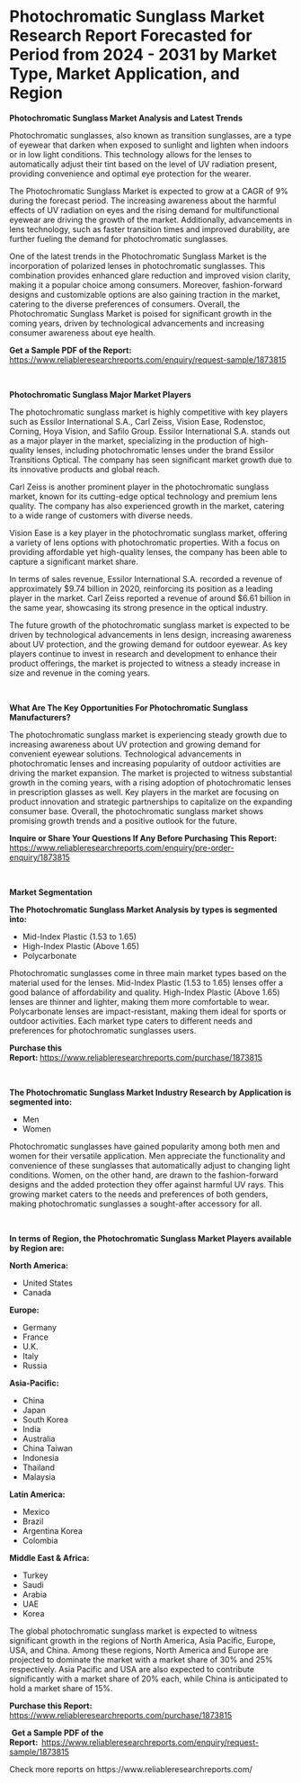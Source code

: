 <p><h1>Photochromatic Sunglass Market Research Report Forecasted for Period from 2024 -  2031 by Market Type, Market Application, and Region</h1></p><p><strong>Photochromatic Sunglass Market Analysis and Latest Trends</strong></p>
<p><p>Photochromatic sunglasses, also known as transition sunglasses, are a type of eyewear that darken when exposed to sunlight and lighten when indoors or in low light conditions. This technology allows for the lenses to automatically adjust their tint based on the level of UV radiation present, providing convenience and optimal eye protection for the wearer.</p><p>The Photochromatic Sunglass Market is expected to grow at a CAGR of 9% during the forecast period. The increasing awareness about the harmful effects of UV radiation on eyes and the rising demand for multifunctional eyewear are driving the growth of the market. Additionally, advancements in lens technology, such as faster transition times and improved durability, are further fueling the demand for photochromatic sunglasses.</p><p>One of the latest trends in the Photochromatic Sunglass Market is the incorporation of polarized lenses in photochromatic sunglasses. This combination provides enhanced glare reduction and improved vision clarity, making it a popular choice among consumers. Moreover, fashion-forward designs and customizable options are also gaining traction in the market, catering to the diverse preferences of consumers. Overall, the Photochromatic Sunglass Market is poised for significant growth in the coming years, driven by technological advancements and increasing consumer awareness about eye health.</p></p>
<p><strong>Get a Sample PDF of the Report:&nbsp;</strong> <a href="https://www.reliableresearchreports.com/enquiry/request-sample/1873815">https://www.reliableresearchreports.com/enquiry/request-sample/1873815</a></p>
<p>&nbsp;</p>
<p><strong>Photochromatic Sunglass Major Market Players</strong></p>
<p><p>The photochromatic sunglass market is highly competitive with key players such as Essilor International S.A., Carl Zeiss, Vision Ease, Rodenstoc, Corning, Hoya Vision, and Safilo Group. Essilor International S.A. stands out as a major player in the market, specializing in the production of high-quality lenses, including photochromatic lenses under the brand Essilor Transitions Optical. The company has seen significant market growth due to its innovative products and global reach.</p><p>Carl Zeiss is another prominent player in the photochromatic sunglass market, known for its cutting-edge optical technology and premium lens quality. The company has also experienced growth in the market, catering to a wide range of customers with diverse needs.</p><p>Vision Ease is a key player in the photochromatic sunglass market, offering a variety of lens options with photochromatic properties. With a focus on providing affordable yet high-quality lenses, the company has been able to capture a significant market share.</p><p>In terms of sales revenue, Essilor International S.A. recorded a revenue of approximately $9.74 billion in 2020, reinforcing its position as a leading player in the market. Carl Zeiss reported a revenue of around $6.61 billion in the same year, showcasing its strong presence in the optical industry.</p><p>The future growth of the photochromatic sunglass market is expected to be driven by technological advancements in lens design, increasing awareness about UV protection, and the growing demand for outdoor eyewear. As key players continue to invest in research and development to enhance their product offerings, the market is projected to witness a steady increase in size and revenue in the coming years.</p></p>
<p>&nbsp;</p>
<p><strong>What Are The Key Opportunities For Photochromatic Sunglass Manufacturers?</strong></p>
<p><p>The photochromatic sunglass market is experiencing steady growth due to increasing awareness about UV protection and growing demand for convenient eyewear solutions. Technological advancements in photochromatic lenses and increasing popularity of outdoor activities are driving the market expansion. The market is projected to witness substantial growth in the coming years, with a rising adoption of photochromatic lenses in prescription glasses as well. Key players in the market are focusing on product innovation and strategic partnerships to capitalize on the expanding consumer base. Overall, the photochromatic sunglass market shows promising growth trends and a positive outlook for the future.</p></p>
<p><strong>Inquire or Share Your Questions If Any Before Purchasing This Report:</strong> <a href="https://www.reliableresearchreports.com/enquiry/pre-order-enquiry/1873815">https://www.reliableresearchreports.com/enquiry/pre-order-enquiry/1873815</a></p>
<p>&nbsp;</p>
<p><strong>Market Segmentation</strong></p>
<p><strong>The Photochromatic Sunglass Market Analysis by types is segmented into:</strong></p>
<p><ul><li>Mid-Index Plastic (1.53 to 1.65)</li><li>High-Index Plastic (Above 1.65)</li><li>Polycarbonate</li></ul></p>
<p><p>Photochromatic sunglasses come in three main market types based on the material used for the lenses. Mid-Index Plastic (1.53 to 1.65) lenses offer a good balance of affordability and quality. High-Index Plastic (Above 1.65) lenses are thinner and lighter, making them more comfortable to wear. Polycarbonate lenses are impact-resistant, making them ideal for sports or outdoor activities. Each market type caters to different needs and preferences for photochromatic sunglasses users.</p></p>
<p><strong>Purchase this Report:&nbsp;</strong><a href="https://www.reliableresearchreports.com/purchase/1873815">https://www.reliableresearchreports.com/purchase/1873815</a></p>
<p>&nbsp;</p>
<p><strong>The Photochromatic Sunglass Market Industry Research by Application is segmented into:</strong></p>
<p><ul><li>Men</li><li>Women</li></ul></p>
<p><p>Photochromatic sunglasses have gained popularity among both men and women for their versatile application. Men appreciate the functionality and convenience of these sunglasses that automatically adjust to changing light conditions. Women, on the other hand, are drawn to the fashion-forward designs and the added protection they offer against harmful UV rays. This growing market caters to the needs and preferences of both genders, making photochromatic sunglasses a sought-after accessory for all.</p></p>
<p>&nbsp;</p>
<p><strong>In terms of Region, the Photochromatic Sunglass Market Players available by Region are:</strong></p>
<p>
    <p> <strong> North America: </strong>
        <ul>
            <li>United States</li>
            <li>Canada</li>
        </ul>
        </p> 
    <p> <strong> Europe: </strong>
        <ul>
            <li>Germany</li>
            <li>France</li>
            <li>U.K.</li>
            <li>Italy</li>
            <li>Russia</li>
        </ul>
        </p> 
    <p> <strong> Asia-Pacific: </strong>
        <ul>
            <li>China</li>
            <li>Japan</li>
            <li>South Korea</li>
            <li>India</li>
            <li>Australia</li>
            <li>China Taiwan</li>
            <li>Indonesia</li>
            <li>Thailand</li>
            <li>Malaysia</li>
        </ul>
        </p> 
    <p> <strong> Latin America: </strong>
        <ul>
            <li>Mexico</li>
            <li>Brazil</li>
            <li>Argentina Korea</li>
            <li>Colombia</li>
        </ul>
        </p> 
    <p> <strong> Middle East & Africa: </strong>
        <ul>
            <li>Turkey</li>
            <li>Saudi</li>
            <li>Arabia</li>
            <li>UAE</li>
            <li>Korea</li>
        </ul>
    </p>
    </p>
<p><p>The global photochromatic sunglass market is expected to witness significant growth in the regions of North America, Asia Pacific, Europe, USA, and China. Among these regions, North America and Europe are projected to dominate the market with a market share of 30% and 25% respectively. Asia Pacific and USA are also expected to contribute significantly with a market share of 20% each, while China is anticipated to hold a market share of 15%.</p></p>
<p><strong>Purchase this Report: </strong><a href="https://www.reliableresearchreports.com/purchase/1873815">https://www.reliableresearchreports.com/purchase/1873815</a></p>
<p>&nbsp;<strong>Get a Sample PDF of the Report:&nbsp;&nbsp;</strong><a href="https://www.reliableresearchreports.com/enquiry/request-sample/1873815">https://www.reliableresearchreports.com/enquiry/request-sample/1873815</a></p>
<p><strong></strong></p>
<p>Check more reports on https://www.reliableresearchreports.com/</p>